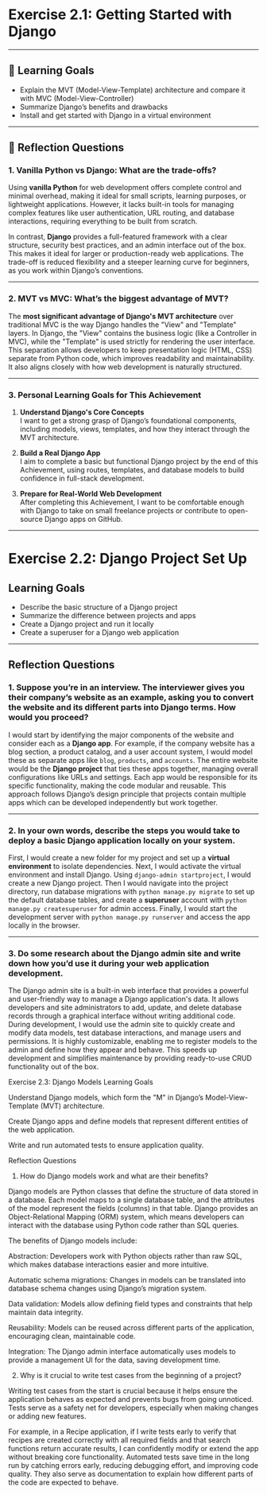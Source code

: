 # Exercise 2.1: Getting Started with Django

---

## 🎯 Learning Goals

- Explain the MVT (Model-View-Template) architecture and compare it with MVC (Model-View-Controller)
- Summarize Django’s benefits and drawbacks
- Install and get started with Django in a virtual environment

---

## 💭 Reflection Questions

### 1. Vanilla Python vs Django: What are the trade-offs?

Using **vanilla Python** for web development offers complete control and minimal overhead, making it ideal for small scripts, learning purposes, or lightweight applications. However, it lacks built-in tools for managing complex features like user authentication, URL routing, and database interactions, requiring everything to be built from scratch.

In contrast, **Django** provides a full-featured framework with a clear structure, security best practices, and an admin interface out of the box. This makes it ideal for larger or production-ready web applications. The trade-off is reduced flexibility and a steeper learning curve for beginners, as you work within Django’s conventions.

---

### 2. MVT vs MVC: What’s the biggest advantage of MVT?

The **most significant advantage of Django's MVT architecture** over traditional MVC is the way Django handles the "View" and "Template" layers. In Django, the "View" contains the business logic (like a Controller in MVC), while the "Template" is used strictly for rendering the user interface. This separation allows developers to keep presentation logic (HTML, CSS) separate from Python code, which improves readability and maintainability. It also aligns closely with how web development is naturally structured.

---

### 3. Personal Learning Goals for This Achievement

1. **Understand Django's Core Concepts**  
   I want to get a strong grasp of Django’s foundational components, including models, views, templates, and how they interact through the MVT architecture.

2. **Build a Real Django App**  
   I aim to complete a basic but functional Django project by the end of this Achievement, using routes, templates, and database models to build confidence in full-stack development.

3. **Prepare for Real-World Web Development**  
   After completing this Achievement, I want to be comfortable enough with Django to take on small freelance projects or contribute to open-source Django apps on GitHub.

---

# Exercise 2.2: Django Project Set Up

## Learning Goals

- Describe the basic structure of a Django project  
- Summarize the difference between projects and apps  
- Create a Django project and run it locally  
- Create a superuser for a Django web application  

---

## Reflection Questions

### 1. Suppose you’re in an interview. The interviewer gives you their company’s website as an example, asking you to convert the website and its different parts into Django terms. How would you proceed?

I would start by identifying the major components of the website and consider each as a **Django app**. For example, if the company website has a blog section, a product catalog, and a user account system, I would model these as separate apps like `blog`, `products`, and `accounts`. The entire website would be the **Django project** that ties these apps together, managing overall configurations like URLs and settings. Each app would be responsible for its specific functionality, making the code modular and reusable. This approach follows Django’s design principle that projects contain multiple apps which can be developed independently but work together.

---

### 2. In your own words, describe the steps you would take to deploy a basic Django application locally on your system.

First, I would create a new folder for my project and set up a **virtual environment** to isolate dependencies. Next, I would activate the virtual environment and install Django. Using `django-admin startproject`, I would create a new Django project. Then I would navigate into the project directory, run database migrations with `python manage.py migrate` to set up the default database tables, and create a **superuser** account with `python manage.py createsuperuser` for admin access. Finally, I would start the development server with `python manage.py runserver` and access the app locally in the browser.

---

### 3. Do some research about the Django admin site and write down how you’d use it during your web application development.

The Django admin site is a built-in web interface that provides a powerful and user-friendly way to manage a Django application's data. It allows developers and site administrators to add, update, and delete database records through a graphical interface without writing additional code. During development, I would use the admin site to quickly create and modify data models, test database interactions, and manage users and permissions. It is highly customizable, enabling me to register models to the admin and define how they appear and behave. This speeds up development and simplifies maintenance by providing ready-to-use CRUD functionality out of the box.

Exercise 2.3: Django Models
Learning Goals

Understand Django models, which form the "M" in Django’s Model-View-Template (MVT) architecture.

Create Django apps and define models that represent different entities of the web application.

Write and run automated tests to ensure application quality.

Reflection Questions

1. How do Django models work and what are their benefits?

Django models are Python classes that define the structure of data stored in a database. Each model maps to a single database table, and the attributes of the model represent the fields (columns) in that table. Django provides an Object-Relational Mapping (ORM) system, which means developers can interact with the database using Python code rather than SQL queries.

The benefits of Django models include:

Abstraction: Developers work with Python objects rather than raw SQL, which makes database interactions easier and more intuitive.

Automatic schema migrations: Changes in models can be translated into database schema changes using Django’s migration system.

Data validation: Models allow defining field types and constraints that help maintain data integrity.

Reusability: Models can be reused across different parts of the application, encouraging clean, maintainable code.

Integration: The Django admin interface automatically uses models to provide a management UI for the data, saving development time.

2. Why is it crucial to write test cases from the beginning of a project?

Writing test cases from the start is crucial because it helps ensure the application behaves as expected and prevents bugs from going unnoticed. Tests serve as a safety net for developers, especially when making changes or adding new features.

For example, in a Recipe application, if I write tests early to verify that recipes are created correctly with all required fields and that search functions return accurate results, I can confidently modify or extend the app without breaking core functionality. Automated tests save time in the long run by catching errors early, reducing debugging effort, and improving code quality. They also serve as documentation to explain how different parts of the code are expected to behave.